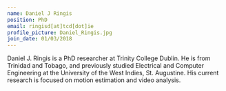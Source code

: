 ```yaml
---
name: Daniel J Ringis
position: PhD
email: ringisd[at]tcd[dot]ie
profile_picture: Daniel_Ringis.jpg
join_date: 01/03/2018
---
```


Daniel J. Ringis is a PhD researcher at Trinity College Dublin. He is from Trinidad and Tobago, and previously studied Electrical and Computer Engineering at the University of the West Indies, St. Augustine. His current research is focused on motion estimation and video analysis.
